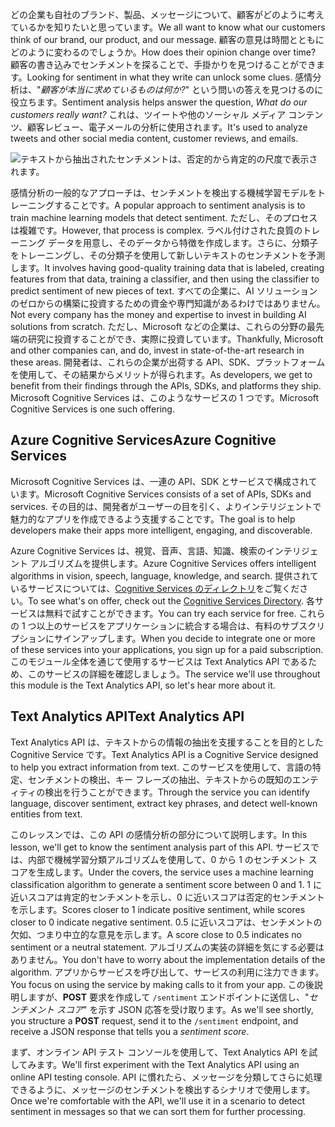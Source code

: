 <span data-ttu-id="1236b-101">どの企業も自社のブランド、製品、メッセージについて、顧客がどのように考えているかを知りたいと思っています。</span><span class="sxs-lookup"><span data-stu-id="1236b-101">We all want to know what our customers think of our brand, our product, and our message.</span></span> <span data-ttu-id="1236b-102">顧客の意見は時間とともにどのように変わるのでしょうか。</span><span class="sxs-lookup"><span data-stu-id="1236b-102">How does their opinion change over time?</span></span> <span data-ttu-id="1236b-103">顧客の書き込みでセンチメントを探ることで、手掛かりを見つけることができます。</span><span class="sxs-lookup"><span data-stu-id="1236b-103">Looking for sentiment in what they write can unlock some clues.</span></span> <span data-ttu-id="1236b-104">感情分析は、"*顧客が本当に求めているものは何か?*" という問いの答えを見つけるのに役立ちます。</span><span class="sxs-lookup"><span data-stu-id="1236b-104">Sentiment analysis helps answer the question, *What do our customers really want?*</span></span> <span data-ttu-id="1236b-105">これは、ツイートや他のソーシャル メディア コンテンツ、顧客レビュー、電子メールの分析に使用されます。</span><span class="sxs-lookup"><span data-stu-id="1236b-105">It's used to analyze tweets and other social media content, customer reviews, and emails.</span></span>

![テキストから抽出されたセンチメントは、否定的から肯定的の尺度で表示されます。](../media/sentiment-analysis.png)

 <span data-ttu-id="1236b-107">感情分析の一般的なアプローチは、センチメントを検出する機械学習モデルをトレーニングすることです。</span><span class="sxs-lookup"><span data-stu-id="1236b-107">A popular approach to sentiment analysis is to train machine learning models that detect sentiment.</span></span> <span data-ttu-id="1236b-108">ただし、そのプロセスは複雑です。</span><span class="sxs-lookup"><span data-stu-id="1236b-108">However, that process is complex.</span></span> <span data-ttu-id="1236b-109">ラベル付けされた良質のトレーニング データを用意し、そのデータから特徴を作成します。さらに、分類子をトレーニングし、その分類子を使用して新しいテキストのセンチメントを予測します。</span><span class="sxs-lookup"><span data-stu-id="1236b-109">It involves having good-quality training data that is labeled, creating features from that data, training a classifier, and then using the classifier to predict sentiment of new pieces of text.</span></span> <span data-ttu-id="1236b-110">すべての企業に、AI ソリューションのゼロからの構築に投資するための資金や専門知識があるわけではありません。</span><span class="sxs-lookup"><span data-stu-id="1236b-110">Not every company has the money and expertise to invest in building AI solutions from scratch.</span></span> <span data-ttu-id="1236b-111">ただし、Microsoft などの企業は、これらの分野の最先端の研究に投資することができ、実際に投資しています。</span><span class="sxs-lookup"><span data-stu-id="1236b-111">Thankfully, Microsoft and other companies can, and do, invest in state-of-the-art research in these areas.</span></span> <span data-ttu-id="1236b-112">開発者は、これらの企業が出荷する API、SDK、プラットフォームを使用して、その結果からメリットが得られます。</span><span class="sxs-lookup"><span data-stu-id="1236b-112">As developers, we get to benefit from their findings through the APIs, SDKs, and platforms they ship.</span></span> <span data-ttu-id="1236b-113">Microsoft Cognitive Services は、このようなサービスの 1 つです。</span><span class="sxs-lookup"><span data-stu-id="1236b-113">Microsoft Cognitive Services is one such offering.</span></span>

## <a name="azure-cognitive-services"></a><span data-ttu-id="1236b-114">Azure Cognitive Services</span><span class="sxs-lookup"><span data-stu-id="1236b-114">Azure Cognitive Services</span></span>

<span data-ttu-id="1236b-115">Microsoft Cognitive Services は、一連の API、SDK とサービスで構成されています。</span><span class="sxs-lookup"><span data-stu-id="1236b-115">Microsoft Cognitive Services consists of a set of APIs, SDKs and services.</span></span> <span data-ttu-id="1236b-116">その目的は、開発者がユーザーの目を引く、よりインテリジェントで魅力的なアプリを作成できるよう支援することです。</span><span class="sxs-lookup"><span data-stu-id="1236b-116">The goal is to help developers make their apps more intelligent, engaging, and discoverable.</span></span>

<span data-ttu-id="1236b-117">Azure Cognitive Services は、視覚、音声、言語、知識、検索のインテリジェント アルゴリズムを提供します。</span><span class="sxs-lookup"><span data-stu-id="1236b-117">Azure Cognitive Services offers intelligent algorithms in vision, speech, language, knowledge, and search.</span></span> <span data-ttu-id="1236b-118">提供されているサービスについては、[Cognitive Services のディレクトリ](https://azure.microsoft.com/services/cognitive-services/directory/)をご覧ください。</span><span class="sxs-lookup"><span data-stu-id="1236b-118">To see what's on offer, check out the [Cognitive Services Directory](https://azure.microsoft.com/services/cognitive-services/directory/).</span></span> <span data-ttu-id="1236b-119">各サービスは無料で試すことができます。</span><span class="sxs-lookup"><span data-stu-id="1236b-119">You can try each service for free.</span></span> <span data-ttu-id="1236b-120">これらの 1 つ以上のサービスをアプリケーションに統合する場合は、有料のサブスクリプションにサインアップします。</span><span class="sxs-lookup"><span data-stu-id="1236b-120">When you decide to integrate one or more of these services into your applications, you sign up for a paid subscription.</span></span> <span data-ttu-id="1236b-121">このモジュール全体を通じて使用するサービスは Text Analytics API であるため、このサービスの詳細を確認しましょう。</span><span class="sxs-lookup"><span data-stu-id="1236b-121">The service we'll use throughout this module is the Text Analytics API, so let's hear more about it.</span></span>

## <a name="text-analytics-api"></a><span data-ttu-id="1236b-122">Text Analytics API</span><span class="sxs-lookup"><span data-stu-id="1236b-122">Text Analytics API</span></span>

<span data-ttu-id="1236b-123">Text Analytics API は、テキストからの情報の抽出を支援することを目的とした Cognitive Service です。</span><span class="sxs-lookup"><span data-stu-id="1236b-123">Text Analytics API is a Cognitive Service designed to help you extract information from text.</span></span> <span data-ttu-id="1236b-124">このサービスを使用して、言語の特定、センチメントの検出、キー フレーズの抽出、テキストからの既知のエンティティの検出を行うことができます。</span><span class="sxs-lookup"><span data-stu-id="1236b-124">Through the service you can identify language, discover sentiment, extract key phrases, and detect well-known entities from text.</span></span> 

<span data-ttu-id="1236b-125">このレッスンでは、この API の感情分析の部分について説明します。</span><span class="sxs-lookup"><span data-stu-id="1236b-125">In this lesson, we'll get to know the sentiment analysis part of this API.</span></span> <span data-ttu-id="1236b-126">サービスでは、内部で機械学習分類アルゴリズムを使用して、0 から 1 のセンチメント スコアを生成します。</span><span class="sxs-lookup"><span data-stu-id="1236b-126">Under the covers, the service uses a machine learning classification algorithm to generate a sentiment score between 0 and 1.</span></span> <span data-ttu-id="1236b-127">1 に近いスコアは肯定的センチメントを示し、0 に近いスコアは否定的センチメントを示します。</span><span class="sxs-lookup"><span data-stu-id="1236b-127">Scores closer to 1 indicate positive sentiment, while scores closer to 0 indicate negative sentiment.</span></span> <span data-ttu-id="1236b-128">0.5 に近いスコアは、センチメントの欠如、つまり中立的な意見を示します。</span><span class="sxs-lookup"><span data-stu-id="1236b-128">A score close to 0.5 indicates no sentiment or a neutral statement.</span></span> <span data-ttu-id="1236b-129">アルゴリズムの実装の詳細を気にする必要はありません。</span><span class="sxs-lookup"><span data-stu-id="1236b-129">You don't have to worry about the implementation details of the algorithm.</span></span> <span data-ttu-id="1236b-130">アプリからサービスを呼び出して、サービスの利用に注力できます。</span><span class="sxs-lookup"><span data-stu-id="1236b-130">You focus on using the service by making calls to it from your app.</span></span> <span data-ttu-id="1236b-131">この後説明しますが、**POST** 要求を作成して `/sentiment` エンドポイントに送信し、"*センチメント スコア*" を示す JSON 応答を受け取ります。</span><span class="sxs-lookup"><span data-stu-id="1236b-131">As we'll see shortly, you structure a **POST** request, send it to the `/sentiment` endpoint, and receive a JSON response that tells you a *sentiment score*.</span></span>

<span data-ttu-id="1236b-132">まず、オンライン API テスト コンソールを使用して、Text Analytics API を試してみます。</span><span class="sxs-lookup"><span data-stu-id="1236b-132">We'll first experiment with the Text Analytics API using an online API testing console.</span></span> <span data-ttu-id="1236b-133">API に慣れたら、メッセージを分類してさらに処理できるように、メッセージのセンチメントを検出するシナリオで使用します。</span><span class="sxs-lookup"><span data-stu-id="1236b-133">Once we're comfortable with the API, we'll use it in a scenario to detect sentiment in messages so that we can sort them for further processing.</span></span>